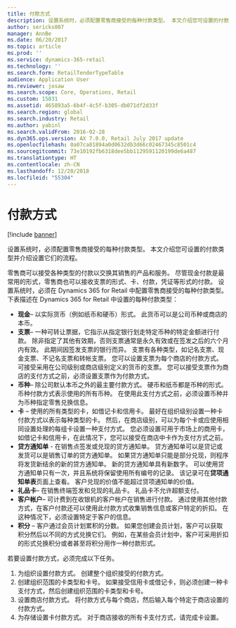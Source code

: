 ```yaml
---
title: 付款方式
description: 设置系统时，必须配置零售商接受的每种付款类型。 本文介绍您可设置的付款类型并介绍设置它们的流程。
author: sericks007
manager: AnnBe
ms.date: 06/20/2017
ms.topic: article
ms.prod: ''
ms.service: dynamics-365-retail
ms.technology: ''
ms.search.form: RetailTenderTypeTable
audience: Application User
ms.reviewer: josaw
ms.search.scope: Core, Operations, Retail
ms.custom: 15831
ms.assetid: 465893a5-6b4f-4c5f-b305-db071df2d33f
ms.search.region: global
ms.search.industry: Retail
ms.author: yabinl
ms.search.validFrom: 2016-02-28
ms.dyn365.ops.version: AX 7.0.0, Retail July 2017 update
ms.openlocfilehash: 0a07ca81894a0d0632db3d66c02467345c8501c4
ms.sourcegitcommit: 73e10192fb6318dee5bb1129591120199de6a487
ms.translationtype: HT
ms.contentlocale: zh-CN
ms.lasthandoff: 12/20/2018
ms.locfileid: "55304"
---
```

# <a name="payment-methods"></a>付款方式

[!include [banner](includes/banner.md)]

设置系统时，必须配置零售商接受的每种付款类型。 本文介绍您可设置的付款类型并介绍设置它们的流程。

零售商可以接受各种类型的付款以交换其销售的产品和服务。 尽管现金付款是最常用的形式，零售商也可以接收支票的形式、卡、付款，凭证等形式的付款。 设置系统时，必须在 Dynamics 365 for Retail 中配置零售商接受的每种付款类型。 下表描述在 Dynamics 365 for Retail 中设置的每种付款类型：

-   **现金**– 以实际货币（例如纸币和硬币）形式。 此货币可以是公司币种或商店的本币。
-   **支票**– 一种可转让票据，它指示从指定银行划走特定币种的特定金额进行付款。 除非指定了其他有效期，否则支票通常是永久有效或在签发之后的六个月内有效。 此期间因签发支票的银行而异。 支票有各种类型，如记名支票、现金支票、不记名支票和转帐支票。 您可以设置支票为每个商店的付款方式。 可接受采用在公司级别或商店级别定义的货币的支票。 您可以接受支票作为商店的支付方式之前，必须设置支票作为付款方式。
-   **币种**– 除公司默认本币之外的最主要付款方式。 硬币和纸币都是币种的形式。 币种付款方式表示使用的所有币种。 在使用此支付方式之前，必须设置币种并为币种指定零售兑换信息。
-   **卡** – 使用的所有类型的卡，如借记卡和信用卡。 最好在组织级别设置一种卡付款方式以表示每种类型的卡。 然后，在商店级别，可以为每个卡或应使用相同设置处理的每组卡设置一种支付方式。 您必须设置可用于市场上的商用卡，如借记卡和信用卡，在此情况下，您可以接受在商店中卡作为支付方式之前。
-   **贷方通知单** - 在销售点签发或兑现的贷方通知单。 贷方通知单可以是贷记或发货可以是销售订单的贷方通知单。 如果贷方通知单只能是部分兑现，则程序将发货新结余的新的贷方通知单。 新的贷方通知单具有新数字。 可以使用贷方通知单只有一次，并且系统将保留使用所有编号的记录。 该记录可在**贷项通知单表**页面上查看。 客户兑现的价值不能超过贷项通知单的价值。
-   **礼品卡**– 在销售终端签发和兑现的礼品卡。 礼品卡不允许超额支付。
-   **客户帐户**– 可计费到在收银机的客户帐户在销售进行付款。 通过使用其他付款方式，在客户付款还可以使用此付款方式收集销售信息或客户特定的折扣。 在这种情况下，必须设置特定于客户的信息。
-   **积分** – 客户通过会员计划累积的分数。 如果您创建会员计划，客户可以获取积分然后以不同的方式兑换它们。 例如，在某些会员计划中，客户可采用折扣的形式兑换积分或者甚至将积分用作一种付款形式。

若要设置付款方式，必须完成以下任务。

1.  为组织设置付款方式。 创建整个组织接受的付款方式。
2.  创建组织范围的卡类型和卡号。 如果接受信用卡或借记卡，则必须创建一种卡支付方式，然后创建组织范围的卡类型和卡号。
3.  设置商店付款方式。 将付款方式与每个商店，然后输入每个特定于商店设置的付款方式。
4.  为存储设置卡付款方式。 对于商店接收的所有卡支付方式，请完成卡设置。




